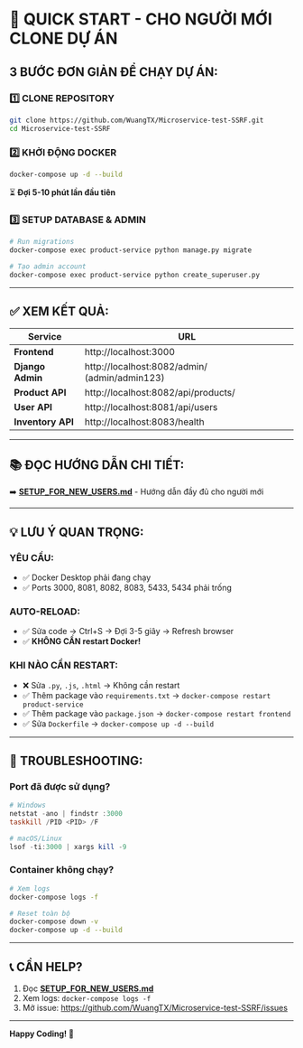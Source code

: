 # 🚀 **QUICK START - CHO NGƯỜI MỚI CLONE DỰ ÁN**

## **3 BƯỚC ĐƠN GIẢN ĐỂ CHẠY DỰ ÁN:**

### **1️⃣ CLONE REPOSITORY**
```bash
git clone https://github.com/WuangTX/Microservice-test-SSRF.git
cd Microservice-test-SSRF
```

### **2️⃣ KHỞI ĐỘNG DOCKER**
```bash
docker-compose up -d --build
```
⏳ **Đợi 5-10 phút lần đầu tiên**

### **3️⃣ SETUP DATABASE & ADMIN**
```bash
# Run migrations
docker-compose exec product-service python manage.py migrate

# Tạo admin account
docker-compose exec product-service python create_superuser.py
```

---

## **✅ XEM KẾT QUẢ:**

| Service | URL |
|---------|-----|
| **Frontend** | http://localhost:3000 |
| **Django Admin** | http://localhost:8082/admin/ (admin/admin123) |
| **Product API** | http://localhost:8082/api/products/ |
| **User API** | http://localhost:8081/api/users |
| **Inventory API** | http://localhost:8083/health |

---

## **📚 ĐỌC HƯỚNG DẪN CHI TIẾT:**

➡️ **[SETUP_FOR_NEW_USERS.md](SETUP_FOR_NEW_USERS.md)** - Hướng dẫn đầy đủ cho người mới

---

## **💡 LƯU Ý QUAN TRỌNG:**

### **YÊU CẦU:**
- ✅ Docker Desktop phải đang chạy
- ✅ Ports 3000, 8081, 8082, 8083, 5433, 5434 phải trống

### **AUTO-RELOAD:**
- ✅ Sửa code → Ctrl+S → Đợi 3-5 giây → Refresh browser
- ✅ **KHÔNG CẦN restart Docker!**

### **KHI NÀO CẦN RESTART:**
- ❌ Sửa `.py`, `.js`, `.html` → Không cần restart
- ✅ Thêm package vào `requirements.txt` → `docker-compose restart product-service`
- ✅ Thêm package vào `package.json` → `docker-compose restart frontend`
- ✅ Sửa `Dockerfile` → `docker-compose up -d --build`

---

## **🔧 TROUBLESHOOTING:**

### **Port đã được sử dụng?**
```powershell
# Windows
netstat -ano | findstr :3000
taskkill /PID <PID> /F

# macOS/Linux
lsof -ti:3000 | xargs kill -9
```

### **Container không chạy?**
```bash
# Xem logs
docker-compose logs -f

# Reset toàn bộ
docker-compose down -v
docker-compose up -d --build
```

---

## **📞 CẦN HELP?**

1. Đọc **[SETUP_FOR_NEW_USERS.md](SETUP_FOR_NEW_USERS.md)**
2. Xem logs: `docker-compose logs -f`
3. Mở issue: https://github.com/WuangTX/Microservice-test-SSRF/issues

---

**Happy Coding! 🎉**
